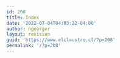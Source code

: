 ```yaml
---
id: 208
title: Index
date: '2022-07-04T04:03:22-04:00'
author: ngeorger
layout: revision
guid: 'https://www.elclaustro.cl/?p=208'
permalink: '/?p=208'
---
```


